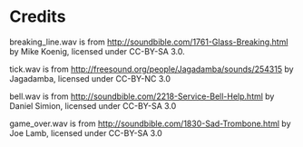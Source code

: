 # Credits

breaking_line.wav is from http://soundbible.com/1761-Glass-Breaking.html by Mike Koenig, licensed under CC-BY-SA 3.0.

tick.wav is from http://freesound.org/people/Jagadamba/sounds/254315 by Jagadamba, licensed under CC-BY-NC 3.0

bell.wav is from http://soundbible.com/2218-Service-Bell-Help.html by Daniel Simion, licensed under CC-BY-SA 3.0

game_over.wav is from http://soundbible.com/1830-Sad-Trombone.html by Joe Lamb, licensed under CC-BY-SA 3.0
